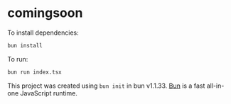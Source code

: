 # comingsoon

To install dependencies:

```bash
bun install
```

To run:

```bash
bun run index.tsx
```

This project was created using `bun init` in bun v1.1.33. [Bun](https://bun.sh) is a fast all-in-one JavaScript runtime.
